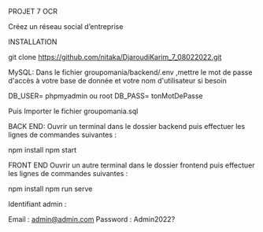 PROJET 7 OCR

Créez un réseau social d’entreprise


INSTALLATION

git clone https://github.com/nitaka/DjaroudiKarim_7_08022022.git

MySQL:
Dans le fichier groupomania/backend/.env ,mettre le mot de passe d'accès à votre base de donnée et votre nom d'utilisateur si besoin

DB_USER= phpmyadmin ou root
DB_PASS= tonMotDePasse

Puis Importer le fichier groupomania.sql

BACK END:
Ouvrir un terminal dans le dossier backend puis effectuer les lignes de commandes suivantes :

npm install
npm start

FRONT END
Ouvrir un autre terminal dans le dossier frontend puis effectuer les lignes de commandes suivantes :

npm install
npm run serve

Identifiant admin :

Email : admin@admin.com
Password : Admin2022?
